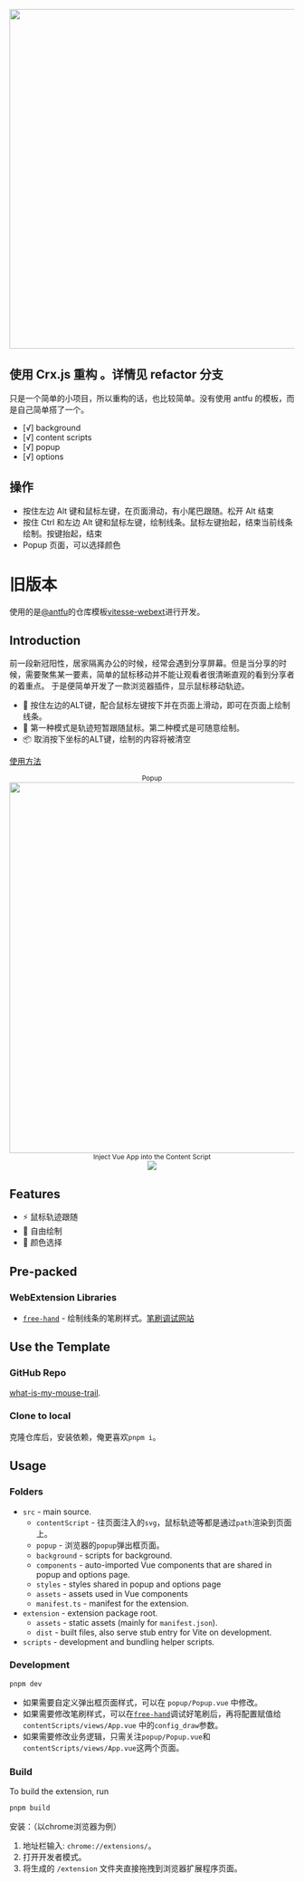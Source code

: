 <p align="center">
  <img src="https://cdn.jsdelivr.net/gh/pinky-pig/pic-bed/imagesmousetrail.gif" width="600"/>
</p>

## 使用 Crx.js 重构 。详情见 refactor 分支

只是一个简单的小项目，所以重构的话，也比较简单。没有使用 antfu 的模板，而是自己简单搭了一个。

- [√] background
- [√] content scripts
- [√] popup
- [√] options


## 操作

- 按住左边 Alt 键和鼠标左键，在页面滑动，有小尾巴跟随。松开 Alt 结束
- 按住 Ctrl 和左边 Alt 键和鼠标左键，绘制线条。鼠标左键抬起，结束当前线条绘制。按键抬起，结束
- Popup 页面，可以选择颜色

# 旧版本

使用的是[@antfu](https://github.com/antfu)的仓库模板[vitesse-webext](https://github.com/antfu/vitesse-webext)进行开发。

## Introduction

前一段新冠阳性，居家隔离办公的时候，经常会遇到分享屏幕。但是当分享的时候，需要聚焦某一要素，简单的鼠标移动并不能让观看者很清晰直观的看到分享者的着重点。
于是便简单开发了一款浏览器插件，显示鼠标移动轨迹。

  - 💬 按住左边的ALT键，配合鼠标左键按下并在页面上滑动，即可在页面上绘制线条。
  - 📃 第一种模式是轨迹短暂跟随鼠标。第二种模式是可随意绘制。
  - 📦 取消按下坐标的ALT键，绘制的内容将被清空

[使用方法](#Build)

<p align="center">
<sub>Popup</sub><br/>
<img width="655" src="https://cdn.jsdelivr.net/gh/pinky-pig/pic-bed/images20221230103311.png"><br/>
<sub>Inject Vue App into the Content Script</sub><br/>
<img src="https://cdn.jsdelivr.net/gh/pinky-pig/pic-bed/images微信图片_20221230103451.png">
</p>

## Features

- ⚡️ 鼠标轨迹跟随
- 🥝 自由绘制
- 🌈 颜色选择

## Pre-packed

### WebExtension Libraries

- [`free-hand`](https://github.com/steveruizok/perfect-freehand) - 绘制线条的笔刷样式。[笔刷调试网站](https://perfect-freehand-example.vercel.app/)

## Use the Template

### GitHub Repo

[what-is-my-mouse-trail](https://github.com/pinky-pig/what-is-my-mouse-trail.git).

### Clone to local

克隆仓库后，安装依赖，俺更喜欢`pnpm i`。

## Usage

### Folders

- `src` - main source.
  - `contentScript` - 往页面注入的`svg`，鼠标轨迹等都是通过`path`渲染到页面上。
  - `popup` - 浏览器的`popup`弹出框页面。
  - `background` - scripts for background.
  - `components` - auto-imported Vue components that are shared in popup and options page.
  - `styles` - styles shared in popup and options page
  - `assets` - assets used in Vue components
  - `manifest.ts` - manifest for the extension.
- `extension` - extension package root.
  - `assets` - static assets (mainly for `manifest.json`).
  - `dist` - built files, also serve stub entry for Vite on development.
- `scripts` - development and bundling helper scripts.


### Development

```bash
pnpm dev
```
- 如果需要自定义弹出框页面样式，可以在 `popup/Popup.vue` 中修改。
- 如果需要修改笔刷样式，可以在[`free-hand`](https://perfect-freehand-example.vercel.app/)调试好笔刷后，再将配置赋值给`contentScripts/views/App.vue` 中的`config_draw`参数。
- 如果需要修改业务逻辑，只需关注`popup/Popup.vue`和`contentScripts/views/App.vue`这两个页面。

### Build

<p id="Build">To build the extension, run</p>

```bash
pnpm build
```

安装：（以chrome浏览器为例）
1. 地址栏输入: `chrome://extensions/`。
2. 打开开发者模式。
3. 将生成的 `/extension` 文件夹直接拖拽到浏览器扩展程序页面。
